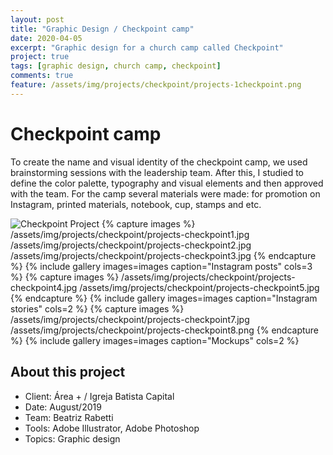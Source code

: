 ```yaml
---
layout: post
title: "Graphic Design / Checkpoint camp"
date: 2020-04-05
excerpt: "Graphic design for a church camp called Checkpoint"
project: true
tags: [graphic design, church camp, checkpoint]
comments: true
feature: /assets/img/projects/checkpoint/projects-1checkpoint.png
---
```


# Checkpoint camp

To create the name and visual identity of the checkpoint camp, we used brainstorming sessions with the leadership team. After this, I studied to define the color palette, typography and visual elements and then approved with the team. For the camp several materials were made: for promotion on Instagram, printed materials, notebook, cup, stamps and etc.

![Checkpoint Project](/assets/img/projects/checkpoint/projects-checkpoint6.png) 
{% capture images %}
	/assets/img/projects/checkpoint/projects-checkpoint1.jpg
	/assets/img/projects/checkpoint/projects-checkpoint2.jpg
	/assets/img/projects/checkpoint/projects-checkpoint3.jpg
{% endcapture %}
{% include gallery images=images caption="Instagram posts" cols=3 %}
{% capture images %}
	/assets/img/projects/checkpoint/projects-checkpoint4.jpg
	/assets/img/projects/checkpoint/projects-checkpoint5.jpg
{% endcapture %}
{% include gallery images=images caption="Instagram stories" cols=2 %}
{% capture images %}
	/assets/img/projects/checkpoint/projects-checkpoint7.jpg
	/assets/img/projects/checkpoint/projects-checkpoint8.png
{% endcapture %}
{% include gallery images=images caption="Mockups" cols=2 %}

## About this project
* Client: Área + / Igreja Batista Capital
* Date: August/2019
* Team: Beatriz Rabetti
* Tools: Adobe Illustrator, Adobe Photoshop
* Topics: Graphic design